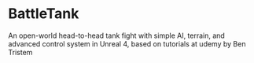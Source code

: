 # BattleTank
An open-world head-to-head tank fight with simple AI, terrain, and advanced control system in Unreal 4, based on tutorials at udemy by Ben Tristem
